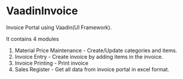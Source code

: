 # VaadinInvoice
Invoice Portal using Vaadin(UI Framework).

It contains 4 modules
1. Material Price Maintenance - Create/Update categories and items.
2. Invoice Entry - Create invoice by adding items in the invoice.
3. Invoice Printing - Print invoice
4. Sales Register - Get all data from invoice portal in excel format.
